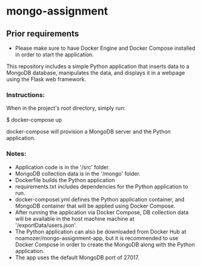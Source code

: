 # mongo-assignment

## Prior requirements
- Please make sure to have Docker Engine and Docker Compose installed in order to start the application.

This repository includes a simple Python application that inserts data to a MongoDB database, manipulates the data, and displays it in a webpage using the Flask web framework.

### Instructions:

When in the project's root directory, simply run:

$ docker-compose up

docker-compose will provision a MongoDB server and the Python application.


### Notes:
- Application code is in the '/src' folder.
- MongoDB collection data is in the '/mongo' folder.
- Dockerfile builds the Python application
- requirements.txt includes dependencies for the Python application to run.
- docker-composel.yml defines the Python application container, and MongoDB container that will be applied using Docker Compose.
- After running the application via Docker Compose, DB collection data will be available in the host machine machine at '/exportData/users.json'.
- The Python application can also be downloaded from Docker Hub at noamozer/mongo-assignment-app, but it is recommended to use Docker Compose in order to create the MongoDB along with the Python application.
- The app uses the default MongoDB port of 27017.
